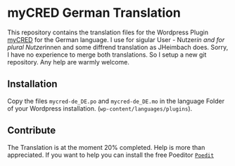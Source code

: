 # myCRED German Translation

This repository contains the translation files for the Wordpress Plugin [myCRED](https://mycred.me/) for the German language.
I use for sigular User - Nutzer*in and for plural Nutzer*innen and some diffrend translation as JHeimbach does. Sorry, I have no experience to merge both translations. So I setup a new git repository. Any help are warmly welcome.

## Installation
Copy the files `mycred-de_DE.po` and `mycred-de_DE.mo` in the language Folder of your Wordpress installation. (`wp-content/languages/plugins`).

## Contribute
The Translation is at the moment 20% completed. Help is more than appreciated.
If you want to help you can install the free Poeditor [`Poedit`](https://poedit.net/)
